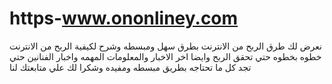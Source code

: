 # https-www.ononliney.com
نعرض لك طرق الربح من الانترنت بطرق سهل ومبسطه وشرح لكيفية الربح من الانترنت خطوه بخطوه حتي تحقق الربح وايضا اخر الاخبار والمعلومات المهمه واخبار الفنانين حتي تجد كل ما تحتاجه بطريق مبسطه ومفيده وشكرا لك علي متابعتك لنا
